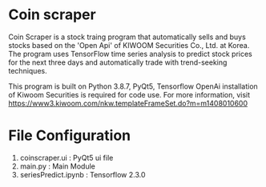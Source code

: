 # Coin scraper

Coin Scraper is a stock traing program that automatically sells and buys stocks based on the 'Open Api' of KIWOOM Securities Co., Ltd. at Korea. The program uses TensorFlow time series analysis to predict stock prices for the next three days and automatically trade with trend-seeking techniques.

This program is built on Python 3.8.7, PyQt5, Tensorflow 
OpenAi installation of Kiwoom Securities is required for code use.
For more information, visit https://www3.kiwoom.com/nkw.templateFrameSet.do?m=m1408010600

File Configuration
============================
1. coinscraper.ui : PyQt5 ui file
2. main.py : Main Module
3. seriesPredict.ipynb : Tensorflow 2.3.0
